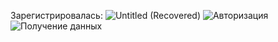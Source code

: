 Зарегистрировалась: ![Untitled (Recovered)](https://github.com/shaltus/Postman/assets/107109329/9761bb96-b817-4e13-933b-d5fe549fc767)
![Авторизация](https://github.com/shaltus/Postman/assets/107109329/d0845f2c-f07b-4a10-8205-802e1564edbb)
![Получение данных](https://github.com/shaltus/Postman/assets/107109329/96d53136-058b-45dc-b5fa-548dac6b7602)
